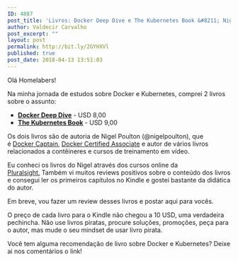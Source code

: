 ```yaml
---
ID: 4887
post_title: 'Livros: Docker Deep Dive e The Kubernetes Book &#8211; Nigel Poulton'
author: Valdecir Carvalho
post_excerpt: ""
layout: post
permalink: http://bit.ly/2GYHXVl
published: true
post_date: 2018-04-13 13:51:03
---
```

Olá Homelabers!

Na minha jornada de estudos sobre Docker e Kubernetes, comprei 2 livros sobre o assunto:
<ul style="list-style-type: square;">
 	<li><a href="https://www.amazon.com/gp/product/1521822808/ref=as_li_tl?ie=UTF8&amp;camp=1789&amp;creative=9325&amp;creativeASIN=1521822808&amp;linkCode=as2&amp;tag=valdecircarva-20&amp;linkId=e6bb835468bc8ce6d1f4e4a1e93bae25" target="_blank" rel="noopener"><strong>Docker Deep Dive</strong></a> - USD 8,00</li>
 	<li><a href="https://www.amazon.com/gp/product/B072TS9ZQZ/ref=as_li_tl?ie=UTF8&amp;camp=1789&amp;creative=9325&amp;creativeASIN=B072TS9ZQZ&amp;linkCode=as2&amp;tag=valdecircarva-20&amp;linkId=9e5e5069468cf5959ea599bdbeffa712" target="_blank" rel="noopener"><strong>The Kubernetes Book</strong></a> - USD 9,00</li>
</ul>
Os dois livros são de autoria de Nigel Poulton (@nigelpoulton), que é <a href="https://www.docker.com/docker-captains" target="_blank" rel="noopener">Docker Captain</a>, <a href="https://www.docker.com/professional-certification" target="_blank" rel="noopener">Docker Certified Associate</a> e autor de vários livros relacionados a contêineres e cursos de treinamento em vídeo.

Eu conheci os livros do Nigel através dos cursos online da <a href="http://homelaber.com.br/pluralsigth-uma-das-muitas-vantagens-de-ser-um-vexpert/" target="_blank" rel="noopener">Pluralsight.</a> Também vi muitos reviews positivos sobre o conteúdo dos livros e consegui ler os primeiros capítulos no Kindle e gostei bastante da didática do autor.

Em breve, vou fazer um review desses livros e postar aqui para vocês.

O preço de cada livro para o Kindle não chegou a 10 USD, uma verdadeira pechincha. Não use livros piratas, procure soluções, promoções, peça para o autor, mas mude o seu mindset de usar livro pirata.

Você tem alguma recomendação de livro sobre Docker e Kubernetes? Deixe ai nos comentários o link!